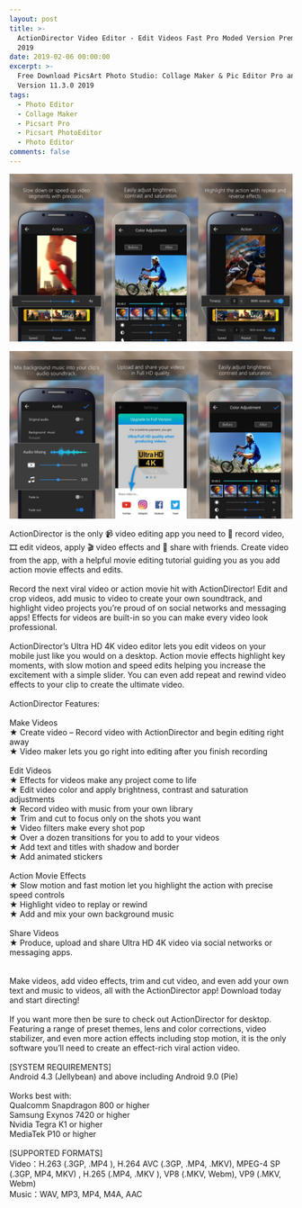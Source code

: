 ```yaml
---
layout: post
title: >-
  ActionDirector Video Editor - Edit Videos Fast Pro Moded Version Premium 3.1.1
  2019
date: 2019-02-06 00:00:00
excerpt: >-
  Free Download PicsArt Photo Studio: Collage Maker & Pic Editor Pro and Moded
  Version 11.3.0 2019
tags:
  - Photo Editor
  - Collage Maker
  - Picsart Pro
  - Picsart PhotoEditor
  - Photo Editor
comments: false
---
```


![](/uploads/merge-from-ofoct-1-1.jpg)

![](/uploads/merge-from-ofoct-3.jpg)

ActionDirector is the only 📹 video editing app you need to 📸 record video, 🎞️ edit videos, apply 🎬 video effects and 📀 share with friends. Create video from the app, with a helpful movie editing tutorial guiding you as you add action movie effects and edits.<br><br>Record the next viral video or action movie hit with ActionDirector! Edit and crop videos, add music to video to create your own soundtrack, and highlight video projects you’re proud of on social networks and messaging apps! Effects for videos are built-in so you can make every video look professional.&nbsp;<br><br>ActionDirector’s Ultra HD 4K video editor lets you edit videos on your mobile just like you would on a desktop. Action movie effects highlight key moments, with slow motion and speed edits helping you increase the excitement with a simple slider. You can even add repeat and rewind video effects to your clip to create the ultimate video.<br><br>ActionDirector Features:<br><br>Make Videos<br>★ Create video – Record video with ActionDirector and begin editing right away<br>★ Video maker lets you go right into editing after you finish recording<br><br>Edit Videos<br>★ Effects for videos make any project come to life<br>★ Edit video color and apply brightness, contrast and saturation adjustments<br>★ Record video with music from your own library<br>★ Trim and cut to focus only on the shots you want<br>★ Video filters make every shot pop<br>★ Over a dozen transitions for you to add to your videos<br>★ Add text and titles with shadow and border<br>★ Add animated stickers<br><br>Action Movie Effects<br>★ Slow motion and fast motion let you highlight the action with precise speed controls<br>★ Highlight video to replay or rewind<br>★ Add and mix your own background music<br><br>Share Videos<br>★ Produce, upload and share Ultra HD 4K video via social networks or messaging apps.<br><br><br>Make videos, add video effects, trim and cut video, and even add your own text and music to videos, all with the ActionDirector app! Download today and start directing!<br><br>If you want more then be sure to check out ActionDirector for desktop. Featuring a range of preset themes, lens and color corrections, video stabilizer, and even more action effects including stop motion, it is the only software you’ll need to create an effect-rich viral action video.<br><br>[SYSTEM REQUIREMENTS]<br>Android 4.3 (Jellybean) and above including Android 9.0 (Pie)<br><br>Works best with:<br>Qualcomm Snapdragon 800 or higher<br>Samsung Exynos 7420 or higher<br>Nvidia Tegra K1 or higher<br>MediaTek P10 or higher<br><br>[SUPPORTED FORMATS]<br>Video：H.263 (.3GP, .MP4 ), H.264 AVC (.3GP, .MP4, .MKV), MPEG-4 SP (.3GP, MP4, MKV) , H.265 (.MP4, .MKV ), VP8 (.MKV, Webm), VP9 (.MKV, Webm)<br>Music：WAV, MP3, MP4, M4A, AAC

&nbsp;

&nbsp;
